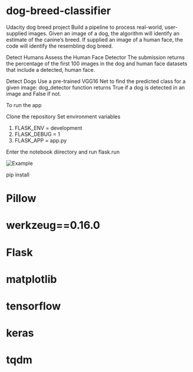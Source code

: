 # dog-breed-classifier

Udacity dog breed project
Build a pipeline to process real-world, user-supplied images.
Given an image of a dog, the algorithm will identify an estimate of the canine’s breed. If supplied an image of a human face, the code will identify the resembling dog breed.

Detect Humans
Assess the Human Face Detector The submission returns the percentage of the first 100 images in the dog and human face datasets that include a detected, human face.

Detect Dogs
Use a pre-trained VGG16 Net to find the predicted class for a given image: dog_detector function returns True if a dog is detected in an image and False if not.

To run the app

Clone the repository
Set environment variables
1. FLASK_ENV = development
2. FLASK_DEBUG = 1
3. FLASK_APP = app.py

Enter the notebook diirectory and run
flask.run

![Example](images/example.PNG)

pip install 
# Pillow
# werkzeug==0.16.0
# Flask
# matplotlib
# tensorflow
# keras
# tqdm
